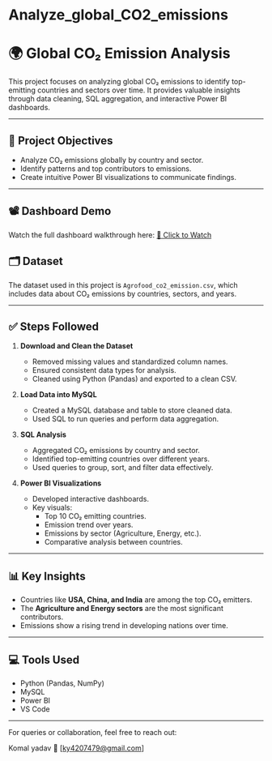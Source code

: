 # Analyze_global_CO2_emissions
# 🌍 Global CO₂ Emission Analysis

This project focuses on analyzing global CO₂ emissions to identify top-emitting countries and sectors over time. It provides valuable insights through data cleaning, SQL aggregation, and interactive Power BI dashboards.

---

## 📌 Project Objectives

- Analyze CO₂ emissions globally by country and sector.
- Identify patterns and top contributors to emissions.
- Create intuitive Power BI visualizations to communicate findings.

---
## 📽️ Dashboard Demo

Watch the full dashboard walkthrough here: [🔗 Click to Watch](https://1drv.ms/v/c/3381e28447be5038/EXwOL4keFWhBmvpbvL_T4jgBhFYMSdigFQ8zi1OhSzDbLg?e=BhraeQ)

## 🗂️ Dataset

The dataset used in this project is `Agrofood_co2_emission.csv`, which includes data about CO₂ emissions by countries, sectors, and years.

---

## ✅ Steps Followed

1. **Download and Clean the Dataset**
   - Removed missing values and standardized column names.
   - Ensured consistent data types for analysis.
   - Cleaned using Python (Pandas) and exported to a clean CSV.

2. **Load Data into MySQL**
   - Created a MySQL database and table to store cleaned data.
   - Used SQL to run queries and perform data aggregation.

3. **SQL Analysis**
   - Aggregated CO₂ emissions by country and sector.
   - Identified top-emitting countries over different years.
   - Used queries to group, sort, and filter data effectively.

4. **Power BI Visualizations**
   - Developed interactive dashboards.
   - Key visuals:
     - Top 10 CO₂ emitting countries.
     - Emission trend over years.
     - Emissions by sector (Agriculture, Energy, etc.).
     - Comparative analysis between countries.

---

## 📊 Key Insights

- Countries like **USA, China, and India** are among the top CO₂ emitters.
- The **Agriculture and Energy sectors** are the most significant contributors.
- Emissions show a rising trend in developing nations over time.

---

## 💻 Tools Used

- Python (Pandas, NumPy)
- MySQL
- Power BI
- VS Code

---

For queries or collaboration, feel free to reach out:

Komal yadav
📧 [ky4207479@gmail.com]
